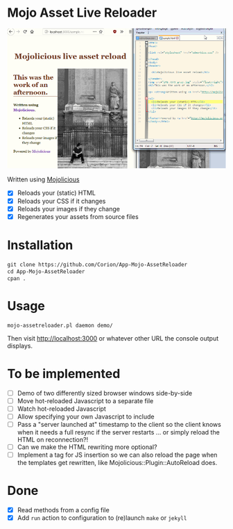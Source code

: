 # Mojo Asset Live Reloader

![Demo movie of live reloading](https://github.com/Corion/App-Mojo-AssetReloader/raw/master/demo/hero-demo.gif)

Written using [Mojolicious](http:s//mojolicious.org)

* [x] Reloads your (static) HTML
* [x] Reloads your CSS if it changes
* [x] Reloads your images if they change
* [x] Regenerates your assets from source files

# Installation

    git clone https://github.com/Corion/App-Mojo-AssetReloader
    cd App-Mojo-AssetReloader
    cpan .

# Usage

    mojo-assetreloader.pl daemon demo/

Then visit [http://localhost:3000](http://localhost:3000) or whatever other URL
the console output displays.

# To be implemented

* [ ] Demo of two differently sized browser windows side-by-side
* [ ] Move hot-reloaded Javascript to a separate file
* [ ] Watch hot-reloaded Javascript
* [ ] Allow specifying your own Javascript to include
* [ ] Pass a "server launched at" timestamp to the client so the client knows
      when it needs a full resync if the server restarts
      ... or simply reload the HTML on reconnection?!
* [ ] Can we make the HTML rewriting more optional?
* [ ] Implement a tag for JS insertion so we can also reload the page when
      the templates get rewritten, like Mojolicious::Plugin::AutoReload does.

# Done

* [x] Read methods from a config file
* [x] Add `run` action to configuration to (re)launch `make` or `jekyll`

